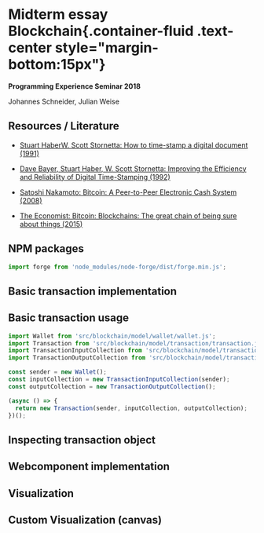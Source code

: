<link rel="stylesheet" href="node_modules/bootstrap-css-only/css/bootstrap.min.css"></link><link rel="stylesheet" href="doc/PX2018/project_1/midterm-presentation/style.css"></link><style> #content { width: 100%; } </style>  

# Midterm essay Blockchain{.container-fluid .text-center style="margin-bottom:15px"}

**Programming Experience Seminar 2018**  
  
Johannes Schneider, Julian Weise


## Resources / Literature

- [Stuart HaberW. Scott Stornetta: How to time-stamp a digital document (1991)](http://www.foo.be/andria/docs/haber91how.ps "How to time-stamp a digital document (1991)")

- [Dave Bayer, Stuart Haber, W. Scott Stornetta: Improving the Efficiency and Reliability of Digital Time-Stamping (1992)](http://citeseerx.ist.psu.edu/viewdoc/download?doi=10.1.1.71.4891&rep=rep1&type=pdf "Improving the Efficiency and Reliability of Digital Time-Stamping (1992)")

- [Satoshi Nakamoto: Bitcoin: A Peer-to-Peer Electronic Cash System (2008)](https://bitcoin.org/bitcoin.pdf "Bitcoin: A Peer-to-Peer Electronic Cash System (2008)")

- [The Economist: Bitcoin: Blockchains: The great chain of being sure about things (2015)](https://www.economist.com/news/briefing/21677228-technology-behind-bitcoin-lets-people-who-do-not-know-or-trust-each-other-build-dependable "Blockchains: The great chain of being sure about things (2015)")

## NPM packages

```javascript {id="importExample"}
import forge from 'node_modules/node-forge/dist/forge.min.js';
```


## Basic transaction implementation
<script>
(async () => { 
  const code = document.createElement('pre'); 
  code.textContent = await fetch(SystemJS.normalizeSync("src/blockchain/model/transaction/transaction.js")).then(r => r.text()); 
  return <div class="highlight">{code}</div>; 
})();
</script>


## Basic transaction usage
<!-- the "{}" syntax allows to add attributes, foo="bar" and .myclass -->

```javascript {id="transactionExample"}
import Wallet from 'src/blockchain/model/wallet/wallet.js';
import Transaction from 'src/blockchain/model/transaction/transaction.js';
import TransactionInputCollection from 'src/blockchain/model/transaction/transactionInputCollection.js';
import TransactionOutputCollection from 'src/blockchain/model/transaction/transactionOutputCollection.js';

const sender = new Wallet();
const inputCollection = new TransactionInputCollection(sender);
const outputCollection = new TransactionOutputCollection();

(async () => {
  return new Transaction(sender, inputCollection, outputCollection);
})();
```


## Inspecting transaction object
<script>
import boundEval from "src/client/bound-eval.js"; 
(async () => { 
  var src = lively.query(this,"#transactionExample").textContent; // reference to previous <code> element 
  var result = await boundEval(src); 
  if (result.value && result.value.then) {
    result = await result.value;
    var inspector = await (<lively-inspector></lively-inspector>);
    inspector.inspect(result);
    return <div style="border: 2px solid lightgray">{inspector}</div>;
  }
})();
</script>


## Webcomponent implementation
<script>
(async () => { 
  const code = document.createElement('pre'); 
  code.textContent = await fetch(SystemJS.normalizeSync("templates/blockchain-transaction.js")).then(r => r.text()); 
  return <div class="highlight">{code}</div>; 
})();
</script>


## Visualization
<script>
import Wallet from 'src/blockchain/model/wallet/wallet.js'; 
import Transaction from 'src/blockchain/model/transaction/transaction.js'; 
import TransactionInputCollection from 'src/blockchain/model/transaction/transactionInputCollection.js'; 
import TransactionOutputCollection from 'src/blockchain/model/transaction/transactionOutputCollection.js'; 
(async () => { 
  const sender = new Wallet(); 
  const inputCollection = new TransactionInputCollection(sender); 
  const outputCollection = new TransactionOutputCollection(); 
  const transactionView = document.createElement("blockchain-transaction"); 
  transactionView.transaction = new Transaction(sender, inputCollection, outputCollection); 
  return transactionView; 
})();
</script>

## Custom Visualization (canvas)
<script>
import Wallet from 'src/blockchain/model/wallet/wallet.js'; 
import Transaction from 'src/blockchain/model/transaction/transaction.js'; 
import TransactionInputCollection from 'src/blockchain/model/transaction/transactionInputCollection.js'; 
import TransactionOutputCollection from 'src/blockchain/model/transaction/transactionOutputCollection.js';
const sender = new Wallet(); 
const inputCollection = new TransactionInputCollection(sender); 
const outputCollection = new TransactionOutputCollection();
const transaction = new Transaction(sender, inputCollection, outputCollection);
const transactionNetwork = document.createElement("blockchain-canvas").then(() => {
  transactionNetwork.controller.addTransaction(transaction);
});

(() => {
  return transactionNetwork;
})();
</script>